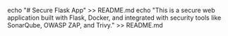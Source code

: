 echo "# Secure Flask App" >> README.md
echo "This is a secure web application built with Flask, Docker, and integrated with security tools like SonarQube, OWASP ZAP, and Trivy." >> README.md
